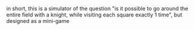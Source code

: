 in short, this is a simulator of the question "is it possible to go around the entire field with a knight, while visiting each square exactly 1 time", but designed as a mini-game
